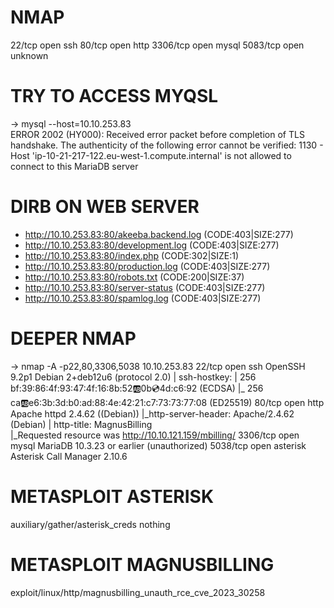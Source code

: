 # NMAP
22/tcp   open  ssh
80/tcp   open  http
3306/tcp open  mysql
5083/tcp open  unknown

# TRY TO ACCESS MYQSL
-> mysql --host=10.10.253.83     
ERROR 2002 (HY000): Received error packet before completion of TLS handshake. The authenticity of the following error cannot be verified: 1130 - Host 'ip-10-21-217-122.eu-west-1.compute.internal' is not allowed to connect to this MariaDB server

# DIRB ON WEB SERVER
+ http://10.10.253.83:80/akeeba.backend.log (CODE:403|SIZE:277)             
+ http://10.10.253.83:80/development.log (CODE:403|SIZE:277)                
+ http://10.10.253.83:80/index.php (CODE:302|SIZE:1)                        
+ http://10.10.253.83:80/production.log (CODE:403|SIZE:277)                 
+ http://10.10.253.83:80/robots.txt (CODE:200|SIZE:37)                      
+ http://10.10.253.83:80/server-status (CODE:403|SIZE:277)                  
+ http://10.10.253.83:80/spamlog.log (CODE:403|SIZE:277) 

# DEEPER NMAP
-> nmap -A -p22,80,3306,5038 10.10.253.83
22/tcp   open  ssh      OpenSSH 9.2p1 Debian 2+deb12u6 (protocol 2.0)
| ssh-hostkey: 
|   256 bf:39:86:4f:93:47:4f:16:8b:52:ab:0b:cd:4d:c6:92 (ECDSA)
|_  256 ca:ab:e6:3b:3d:b0:ad:88:4e:42:21:c7:73:73:77:08 (ED25519)
80/tcp   open  http     Apache httpd 2.4.62 ((Debian))
|_http-server-header: Apache/2.4.62 (Debian)
| http-title:             MagnusBilling        
|_Requested resource was http://10.10.121.159/mbilling/
3306/tcp open  mysql    MariaDB 10.3.23 or earlier (unauthorized)
5038/tcp open  asterisk Asterisk Call Manager 2.10.6

# METASPLOIT ASTERISK
auxiliary/gather/asterisk_creds
nothing

# METASPLOIT MAGNUSBILLING
exploit/linux/http/magnusbilling_unauth_rce_cve_2023_30258
